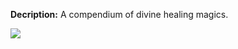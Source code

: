 **Decription:**
	A compendium of divine healing magics.

![](../articleassets/itemsprites/Frame%20219.png)